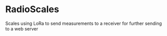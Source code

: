 # RadioScales
Scales using LoRa to send measurements to a receiver for further sending to a web server
